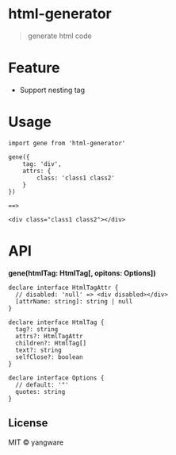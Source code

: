 # html-generator

> generate html code

# Feature

- Support nesting tag

# Usage

```
import gene from 'html-generator'

gene({
	tag: 'div',
	attrs: {
		class: 'class1 class2'
	}
})

==>

<div class="class1 class2"></div>
```

# API

**gene(htmlTag: HtmlTag[, opitons: Options])**

```
declare interface HtmlTagAttr {
  // disabled: 'null' => <div disabled></div>
  [attrName: string]: string | null
}

declare interface HtmlTag {
  tag?: string
  attrs?: HtmlTagAttr
  children?: HtmlTag[]
  text?: string
  selfClose?: boolean
}

declare interface Options {
  // default: '"'
  quotes: string
}

```

## License

MIT &copy; yangware
